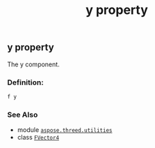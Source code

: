 ﻿---
title: y property
second_title: Aspose.3D for Python via .NET API References
description: 
type: docs
weight: 50
url: /python-net/aspose.threed.utilities/fvector4/y/
is_root: false
---

## y property


The y component.
### Definition:
```python
f y 
```

### See Also
* module [`aspose.threed.utilities`](../../)
* class [`FVector4`](/3d/python-net/aspose.threed.utilities/fvector4)
